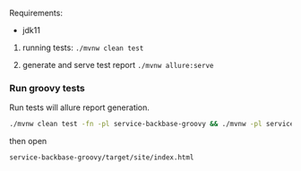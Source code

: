 Requirements:
- jdk11

1. running tests:
`./mvnw clean test`

2. generate and serve test report
`./mvnw allure:serve`


### Run groovy tests

Run tests will allure report generation.

```bash
./mvnw clean test -fn -pl service-backbase-groovy && ./mvnw -pl service-backbase-groovy allure:report
```

then open

```text
service-backbase-groovy/target/site/index.html
```